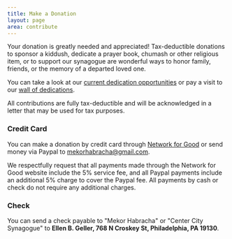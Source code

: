 ```yaml
---
title: Make a Donation
layout: page
area: contribute
---
```


Your donation is greatly needed and appreciated! Tax-deductible donations to sponsor a kiddush, dedicate a prayer book, chumash or other religious item, or to support our synagogue are wonderful ways to honor family, friends, or the memory of a departed loved one. 

You can take a look at our [current dedication opportunities]({{site.url}}/contribute/dedicate.html) or pay a visit to our [wall of dedications]({{site.url}}/about/dedications.html).

All contributions are fully tax-deductible and will be acknowledged in a letter that may be used for tax purposes.

### Credit Card

You can make a donation by credit card through [Network for Good](https://www.networkforgood.org/donation/MakeDonation.aspx?ORGID2=743159417&vlrStratCode=i5aJaEZgnYPk5THDQP2UglyUenM%2bp0L1v3qcVXzciSYv3%2bGnp3deQ3pEwlV%2bZ%2fL2) or send money via Paypal to mekorhabracha@gmail.com. 

We respectfully request that all payments made through the Network for Good website include the 5% service fee, and all Paypal payments include an additional 5% charge to cover the Paypal fee. All payments by cash or check do not require any additional charges.

### Check

You can send a check payable to "Mekor Habracha" or "Center City Synagogue" to **Ellen B. Geller, 768 N Croskey St, Philadelphia, PA 19130**.

